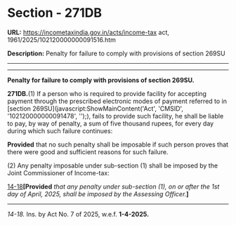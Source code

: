 # Section - 271DB

**URL:** https://incometaxindia.gov.in/acts/income-tax act, 1961/2025/102120000000091516.htm

**Description:** Penalty for failure to comply with provisions of section 269SU

---

****

**Penalty for failure to comply with provisions of section 269SU.**

**271DB.**(1) If a person who is required to provide facility for accepting payment through the prescribed electronic modes of payment referred to in [section 269SU](javascript:ShowMainContent\('Act', 'CMSID', '102120000000091478', ''\);), fails to provide such facility, he shall be liable to pay, by way of penalty, a sum of five thousand rupees, for every day during which such failure continues:

**Provided** that no such penalty shall be imposable if such person proves that there were good and sufficient reasons for such failure.

(2) Any penalty imposable under sub-section (1) shall be imposed by the Joint Commissioner of Income-tax:

[14-18](javascript:ShowFootnote\('fn14-18'\);)**[Provided** _that any penalty under sub-section (1), on or after the 1st day of April, 2025, shall be imposed by the Assessing Officer._**]**

* * *

_14-18._ Ins. by Act No. 7 of 2025, w.e.f. **1-4-2025.**